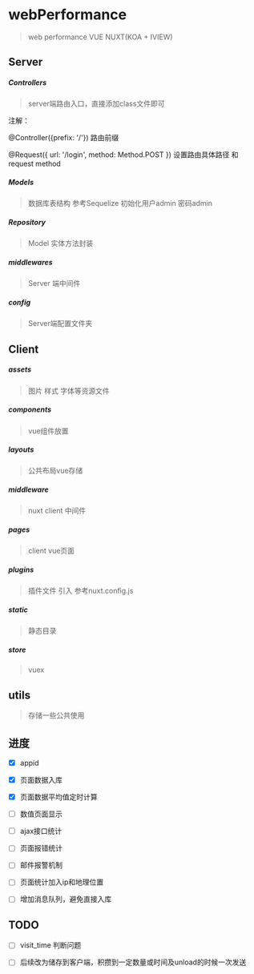 # webPerformance

> web performance   VUE NUXT(KOA + IVIEW)

## Server

##### Controllers

> server端路由入口，直接添加class文件即可

注解：

@Controller({prefix: '/'})  路由前缀

@Request({ url: '/login', method: Method.POST })  设置路由具体路径 和request method


##### Models

> 数据库表结构 参考Sequelize  初始化用户admin 密码admin

##### Repository

> Model 实体方法封装

##### middlewares

> Server 端中间件

##### config

> Server端配置文件夹


## Client

##### assets

> 图片 样式 字体等资源文件

##### components 

> vue组件放置

##### layouts

> 公共布局vue存储

##### middleware  

> nuxt client 中间件

##### pages 

> client vue页面

##### plugins

> 插件文件 引入 参考nuxt.config.js

##### static

> 静态目录

##### store 

> vuex


## utils

> 存储一些公共使用


## 进度

- [x] appid

- [x] 页面数据入库

- [x] 页面数据平均值定时计算

- [ ] 数值页面显示

- [ ] ajax接口统计

- [ ] 页面报错统计

- [ ] 邮件报警机制

- [ ] 页面统计加入ip和地理位置

- [ ] 增加消息队列，避免直接入库

## TODO 

- [ ] visit_time 判断问题 

- [ ] 后续改为储存到客户端，积攒到一定数量或时间及unload的时候一次发送

